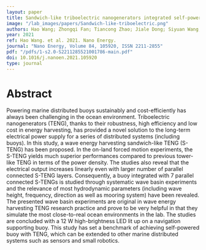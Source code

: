 ```yaml
---
layout: paper
title: Sandwich-like triboelectric nanogenerators integrated self-powered buoy for navigation safety
image: "/lab_images/papers/Sandwich-like-triboelectric.png"
authors: Hao Wang; Zhongqi Fan; Tiancong Zhao; Jiale Dong; Siyuan Wang; Yan Wang; Xiu Xiao; Changxin Liu; Xinxiang Pan; Yunpeng Zhao*; Minyi Xu*
year: 2021
ref: Hao Wang. et al. 2021. Nano Energy.
journal: "Nano Energy, Volume 84, 105920, ISSN 2211-2855"
pdf: "/pdfs/1-s2.0-S2211285521001786-main.pdf"
doi: 10.1016/j.nanoen.2021.105920
type: journal
---
```

# Abstract

Powering marine distributed buoys sustainably and cost-efficiently has always been challenging in the ocean environment. Triboelectric nanogenerators (TENG), thanks to their robustness, high efficiency and low cost in energy harvesting, has provided a novel solution to the long-term electrical power supply for a series of distributed systems (including buoys). In this study, a wave energy harvesting sandwich-like TENG (S-TENG) has been proposed. In the on-land forced motion experiments, the S-TENG yields much superior performances compared to previous tower-like TENG in terms of the power density. The studies also reveal that the electrical output increases linearly even with larger number of parallel connected S-TENG layers. Consequently, a buoy integrated with 7 parallel connected S-TENGs is studied through systematic wave basin experiments and the relevance of most hydrodynamic parameters (including wave height, frequency, direction as well as mooring system) have been revealed. The presented wave basin experiments are original in wave energy harvesting TENG research practice and prove to be very helpful in that they simulate the most close-to-real ocean environments in the lab. The studies are concluded with a 12 W high-brightness LED lit up on a navigation supporting buoy. This study has set a benchmark of achieving self-powered buoy with TENG, which can be extended to other marine distributed systems such as sensors and small robotics.
